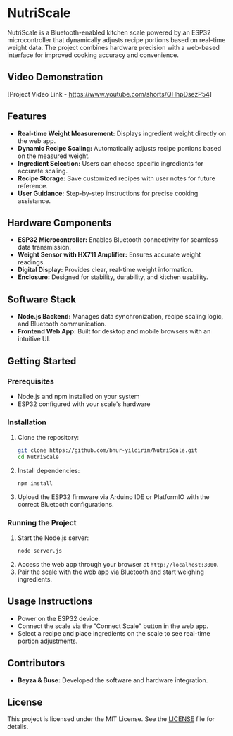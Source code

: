 # NutriScale

NutriScale is a Bluetooth-enabled kitchen scale powered by an ESP32 microcontroller that dynamically adjusts recipe portions based on real-time weight data. The project combines hardware precision with a web-based interface for improved cooking accuracy and convenience.

## Video Demonstration
[Project Video Link - https://www.youtube.com/shorts/QHhpDsezP54]

## Features
- **Real-time Weight Measurement:** Displays ingredient weight directly on the web app.
- **Dynamic Recipe Scaling:** Automatically adjusts recipe portions based on the measured weight.
- **Ingredient Selection:** Users can choose specific ingredients for accurate scaling.
- **Recipe Storage:** Save customized recipes with user notes for future reference.
- **User Guidance:** Step-by-step instructions for precise cooking assistance.

## Hardware Components
- **ESP32 Microcontroller:** Enables Bluetooth connectivity for seamless data transmission.
- **Weight Sensor with HX711 Amplifier:** Ensures accurate weight readings.
- **Digital Display:** Provides clear, real-time weight information.
- **Enclosure:** Designed for stability, durability, and kitchen usability.

## Software Stack
- **Node.js Backend:** Manages data synchronization, recipe scaling logic, and Bluetooth communication.
- **Frontend Web App:** Built for desktop and mobile browsers with an intuitive UI.

## Getting Started

### Prerequisites
- Node.js and npm installed on your system
- ESP32 configured with your scale's hardware

### Installation
1. Clone the repository:
   ```bash
   git clone https://github.com/bnur-yildirim/NutriScale.git
   cd NutriScale
   ```
2. Install dependencies:
   ```bash
   npm install
   ```
3. Upload the ESP32 firmware via Arduino IDE or PlatformIO with the correct Bluetooth configurations.

### Running the Project
1. Start the Node.js server:
   ```bash
   node server.js
   ```
2. Access the web app through your browser at `http://localhost:3000`.
3. Pair the scale with the web app via Bluetooth and start weighing ingredients.

## Usage Instructions
- Power on the ESP32 device.
- Connect the scale via the "Connect Scale" button in the web app.
- Select a recipe and place ingredients on the scale to see real-time portion adjustments.

## Contributors
- **Beyza & Buse:** Developed the software and hardware integration.

## License
This project is licensed under the MIT License. See the [LICENSE](LICENSE) file for details.
